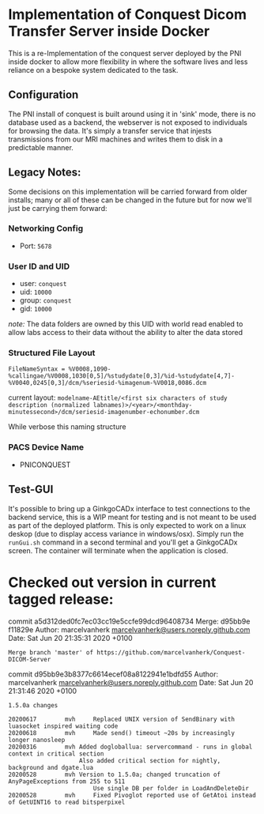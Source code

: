 # Implementation of Conquest Dicom Transfer Server inside Docker

This is a re-Implementation of the conquest server deployed by the PNI inside docker to allow more flexibility in where the software lives and less reliance on a bespoke system dedicated to the task.

## Configuration
The PNI install of conquest is built around using it in 'sink' mode, there is no database used as a backend, the webserver is not exposed to individuals for browsing the data. It's simply a transfer service that injests transmissions from our MRI machines and writes them to disk in a predictable manner.

## Legacy Notes:
Some decisions on this implementation will be carried forward from older installs; many or all of these can be changed in the future but for now we'll just be carrying them forward:

### Networking Config
* Port: `5678`

### User ID and UID
* user: `conquest`
* uid: `10000`
* group: `conquest`
* gid: `10000`

*note:* The data folders are owned by this UID with world read enabled to allow labs access to their data without the ability to alter the data stored

### Structured File Layout
```
FileNameSyntax = %V0008,1090-%callingae/%V0008,1030[0,5]/%studydate[0,3]/%id-%studydate[4,7]-%V0040,0245[0,3]/dcm/%seriesid-%imagenum-%V0018,0086.dcm
```
current layout: `modelname-AEtitle/<first six characters of study description (normalized labnames)>/<year>/<monthday-minutessecond>/dcm/seriesid-imagenumber-echonumber.dcm`

While verbose this naming structure

### PACS Device Name
* PNICONQUEST


## Test-GUI
It's possible to bring up a GinkgoCADx interface to test connections to the backend service, this is a WIP meant for testing and is not meant to be used as part of the deployed platform.  This is only expected to work on a linux deskop (due to display access variance in windows/osx). Simply run the `runGui.sh` command in a second terminal and you'll get a GinkgoCADx screen. The container will terminate when the application is closed.


# Checked out version in current tagged release:

commit a5d312ded0fc7ec03cc19e5ccfe99dcd96408734
Merge: d95bb9e f11829e
Author: marcelvanherk <marcelvanherk@users.noreply.github.com>
Date:   Sat Jun 20 21:35:31 2020 +0100

    Merge branch 'master' of https://github.com/marcelvanherk/Conquest-DICOM-Server

commit d95bb9e3b8377c6614ecef08a8122941e1bdfd55
Author: marcelvanherk <marcelvanherk@users.noreply.github.com>
Date:   Sat Jun 20 21:31:46 2020 +0100

    1.5.0a changes
    
    20200617        mvh     Replaced UNIX version of SendBinary with luasocket inspired waiting code
    20200618        mvh     Made send() timeout ~20s by increasingly longer nanosleep
    20200316        mvh Added dogloballua: servercommand - runs in global context in critical section
                        Also added critical section for nightly, background and dgate.lua
    20200528        mvh Version to 1.5.0a; changed truncation of AnyPageExceptions from 255 to 511
                            Use single DB per folder in LoadAndDeleteDir
    20200528        mvh     Fixed Pivoglot reported use of GetAtoi instead of GetUINT16 to read bitsperpixel


